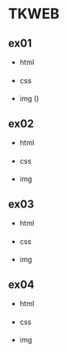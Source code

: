 # TKWEB

## ex01
- html
####
- css
####
- img ()


## ex02
- html
####
- css
####
- img


## ex03
- html
####
- css
####
- img


## ex04
- html
####
- css
####
- img
